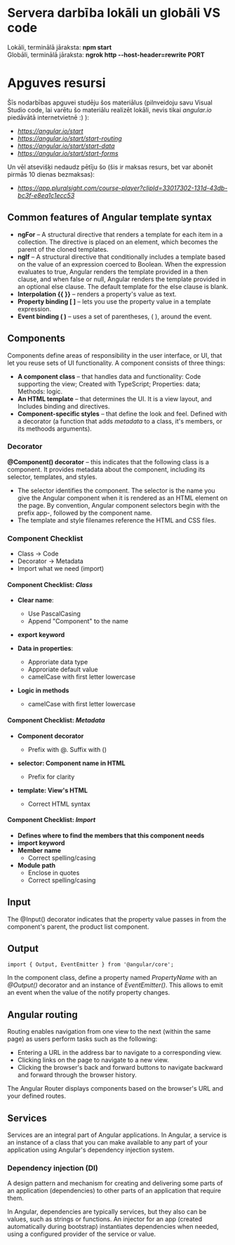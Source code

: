 # Servera darbība lokāli un globāli VS code  
Lokāli, terminālā jāraksta: **npm start**  
Globāli, terminālā jāraksta: **ngrok http --host-header=rewrite PORT**  

# Apguves resursi
Šīs nodarbības apguvei studēju šos materiālus (pilnveidoju savu Visual Studio code, lai varētu šo materiālu realizēt lokāli, nevis tikai *angular.io* piedāvātā internetvietnē :) ):  
- *https://angular.io/start*  
- *https://angular.io/start/start-routing*  
- *https://angular.io/start/start-data*  
- *https://angular.io/start/start-forms*  

Un vēl atsevišķi nedaudz pētīju šo (šis ir maksas resurs, bet var abonēt pirmās 10 dienas bezmaksas):
- *https://app.pluralsight.com/course-player?clipId=33017302-131d-43db-bc3f-e8ea1c1ecc53*  


## Common features of Angular template syntax
- **ngFor** – A structural directive that renders a template for each item in a collection. The directive is placed on an element, which becomes the parent of the cloned templates.  
- **ngIf** – A structural directive that conditionally includes a template based on the value of an expression coerced to Boolean. When the expression evaluates to true, Angular renders the template provided in a then clause, and when false or null, Angular renders the template provided in an optional else clause. The default template for the else clause is blank.  
- **Interpolation {{ }}** – renders a property's value as text.  
- **Property binding [ ]** – lets you use the property value in a template expression.  
- **Event binding ( )** – uses a set of parentheses, ( ), around the event.

## Components
Components define areas of responsibility in the user interface, or UI, that let you reuse sets of UI functionality. A component consists of three things:  
- **A component class** – that handles data and functionality: Code supporting the view; Created with TypeScript; Properties: data; Methods: logic.  
- **An HTML template** – that determines the UI. It is a view layout,  and Includes binding and directives.  
- **Component-specific styles** – that define the look and feel. Defined with a decorator (a function that adds *metadata* to a class, it's members, or its methoods arguments).  

### Decorator
**@Component() decorator** – this indicates that the following class is a component. It provides metadata about the component, including its selector, templates, and styles.  
- The selector identifies the component. The selector is the name you give the Angular component when it is rendered as an HTML element on the page. By convention, Angular component selectors begin with the prefix app-, followed by the component name.  
- The template and style filenames reference the HTML and CSS files.  

### Component Checklist
- Class -> Code  
- Decorator -> Metadata  
- Import what we need (import)  
 
#### Component Checklist: *Class*  
- **Clear name**:  
  - Use PascalCasing  
  - Append "Component" to the name  

- **export keyword**  

- **Data in properties**:  
  - Approriate data type  
  - Approriate default value  
  - camelCase with first letter lowercase  

- **Logic in methods**  
  - camelCase with first letter lowercase

#### Component Checklist: *Metadata*  
- **Component decorator**  
  - Prefix with @. Suffix with ()  
  
- **selector: Component name in HTML**  
  - Prefix for clarity  
  
- **template: View's HTML**  
  - Correct HTML syntax  

#### Component Checklist: *Import*  
- **Defines where to find the members that this component needs**  
- **import keyword**  
- **Member name**  
  - Correct spelling/casing  
- **Module path**  
  - Enclose in quotes  
  - Correct spelling/casing  
  
## Input
The @Input() decorator indicates that the property value passes in from the component's parent, the product list component.  

## Output
```
import { Output, EventEmitter } from '@angular/core';
```
In the component class, define a property named *PropertyName* with an *@Output()* decorator and an instance of *EventEmitter()*. This allows to emit an event when the value of the notify property changes.  

## Angular routing
Routing enables navigation from one view to the next (within the same page) as users perform tasks such as the following:
- Entering a URL in the address bar to navigate to a corresponding view.  
- Clicking links on the page to navigate to a new view.  
- Clicking the browser's back and forward buttons to navigate backward and forward through the browser history.  

The Angular Router displays components based on the browser's URL and your defined routes.  

## Services
Services are an integral part of Angular applications. In Angular, a service is an instance of a class that you can make available to any part of your application using Angular's dependency injection system.  

### Dependency injection (DI)
A design pattern and mechanism for creating and delivering some parts of an application (dependencies) to other parts of an application that require them.  

In Angular, dependencies are typically services, but they also can be values, such as strings or functions. An injector for an app (created automatically during bootstrap) instantiates dependencies when needed, using a configured provider of the service or value.  

